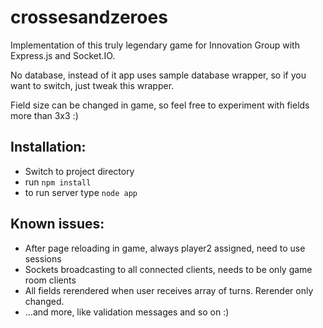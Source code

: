 crossesandzeroes
================
Implementation of this truly legendary game for Innovation Group with Express.js and Socket.IO.

No database, instead of it app uses sample database wrapper, so if you want to switch, just tweak this wrapper.

Field size can be changed in game, so feel free to experiment with fields more than 3x3 :)

Installation:
-------------

 * Switch to project directory
 * run `npm install`
 * to run server type `node app`
 
 Known issues:
 -------------
 * After page reloading in game, always player2 assigned, need to use sessions
 * Sockets broadcasting to all connected clients, needs to be only game room clients
 * All fields rerendered when user receives array of turns. Rerender only changed.
 * ...and more, like validation messages and so on :)
